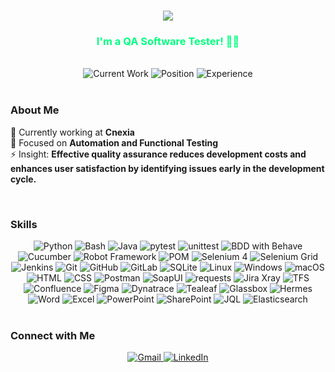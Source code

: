 <h1 align="center">
    <img src="https://readme-typing-svg.herokuapp.com/?font=Righteous&size=28&color=00FF7F&center=true&vCenter=true&width=500&height=70&duration=4000&lines=Hi+All!+%F0%9F%98%84+I%27m+Karim+Belboukhari!" />
</h1>

<h3 align="center" style="color: #00FF7F;">I'm a QA Software Tester! 🚀🧪</h3>

<br/>

<div align="center">
    <img src="https://img.shields.io/badge/Current%20Work-Cnexia-32CD32?style=flat-square" alt="Current Work" />
    <img src="https://img.shields.io/badge/Position-Senior%20Tester-FFD700?style=flat-square" alt="Position" />
    <img src="https://img.shields.io/badge/Experience-4%2B%20Years-1E90FF?style=flat-square" alt="Experience" />
</div>

<br/>

### About Me
🔭 Currently working at **Cnexia**  
🌱 Focused on **Automation and Functional Testing**  
⚡ Insight: **Effective quality assurance reduces development costs and enhances user satisfaction by identifying issues early in the development cycle.**

<br/>

### Skills
<div align="center">
    <img src="https://img.shields.io/badge/Python-3776AB?style=flat-square&logo=python&logoColor=white" alt="Python" />
    <img src="https://img.shields.io/badge/Bash-4EAA25?style=flat-square&logo=gnubash&logoColor=white" alt="Bash" />
    <img src="https://img.shields.io/badge/Java-007396?style=flat-square&logo=java&logoColor=white" alt="Java" />
    <img src="https://img.shields.io/badge/pytest-00A3E0?style=flat-square" alt="pytest" />
    <img src="https://img.shields.io/badge/unittest-005EB8?style=flat-square" alt="unittest" />
    <img src="https://img.shields.io/badge/BDD%20with%20Behave-0E5A9D?style=flat-square" alt="BDD with Behave" />
    <img src="https://img.shields.io/badge/Cucumber-25A17C?style=flat-square&logo=cucumber&logoColor=white" alt="Cucumber" />
    <img src="https://img.shields.io/badge/Robot%20Framework-00A3E0?style=flat-square" alt="Robot Framework" />
    <img src="https://img.shields.io/badge/Page%20Object%20Model-POM-FF4500?style=flat-square" alt="POM" />
    <img src="https://img.shields.io/badge/Selenium%204-43B02A?style=flat-square" alt="Selenium 4" />
    <img src="https://img.shields.io/badge/Selenium%20Grid-00BFFF?style=flat-square" alt="Selenium Grid" />
    <img src="https://img.shields.io/badge/Jenkins-D24939?style=flat-square" alt="Jenkins" />
    <img src="https://img.shields.io/badge/Git-F05032?style=flat-square&logo=git&logoColor=white" alt="Git" />
    <img src="https://img.shields.io/badge/GitHub-181717?style=flat-square&logo=github&logoColor=white" alt="GitHub" />
    <img src="https://img.shields.io/badge/GitLab-FCA121?style=flat-square&logo=gitlab&logoColor=white" alt="GitLab" />
    <img src="https://img.shields.io/badge/SQLite-003B57?style=flat-square" alt="SQLite" />
    <img src="https://img.shields.io/badge/Linux-FCC624?style=flat-square&logo=linux&logoColor=black" alt="Linux" />
    <img src="https://img.shields.io/badge/Windows-0078D6?style=flat-square&logo=windows&logoColor=white" alt="Windows" />
    <img src="https://img.shields.io/badge/macOS-000000?style=flat-square&logo=apple&logoColor=white" alt="macOS" />
    <img src="https://img.shields.io/badge/HTML-E34F26?style=flat-square&logo=html5&logoColor=white" alt="HTML" />
    <img src="https://img.shields.io/badge/CSS-1572B6?style=flat-square&logo=css3&logoColor=white" alt="CSS" />
    <img src="https://img.shields.io/badge/Postman-FF6C37?style=flat-square&logo=postman&logoColor=white" alt="Postman" />
    <img src="https://img.shields.io/badge/SoapUI-4C1F1F?style=flat-square" alt="SoapUI" />
    <img src="https://img.shields.io/badge/requests-FF3D00?style=flat-square" alt="requests" />
    <img src="https://img.shields.io/badge/Jira%20Xray-0052CC?style=flat-square" alt="Jira Xray" />
    <img src="https://img.shields.io/badge/TFS-0052CC?style=flat-square" alt="TFS" />
    <img src="https://img.shields.io/badge/Confluence-0052CC?style=flat-square" alt="Confluence" />
    <img src="https://img.shields.io/badge/Figma-F24E1E?style=flat-square&logo=figma&logoColor=white" alt="Figma" />
    <img src="https://img.shields.io/badge/Dynatrace-5B4B91?style=flat-square" alt="Dynatrace" />
    <img src="https://img.shields.io/badge/Tealeaf-9D0A0A?style=flat-square" alt="Tealeaf" />
    <img src="https://img.shields.io/badge/Glassbox-0091EA?style=flat-square" alt="Glassbox" />
    <img src="https://img.shields.io/badge/Hermes-00BFFF?style=flat-square" alt="Hermes" />
    <img src="https://img.shields.io/badge/Word-2B579A?style=flat-square&logo=microsoftword&logoColor=white" alt="Word" />
    <img src="https://img.shields.io/badge/Excel-217346?style=flat-square&logo=microsoftexcel&logoColor=white" alt="Excel" />
    <img src="https://img.shields.io/badge/PowerPoint-B7472A?style=flat-square&logo=microsoftpowerpoint&logoColor=white" alt="PowerPoint" />
    <img src="https://img.shields.io/badge/SharePoint-0078D4?style=flat-square&logo=microsoftsharepoint&logoColor=white" alt="SharePoint" />
    <img src="https://img.shields.io/badge/JQL-0052CC?style=flat-square" alt="JQL" />
    <img src="https://img.shields.io/badge/Elasticsearch-005571?style=flat-square&logo=elasticsearch&logoColor=white" alt="Elasticsearch" />
</div>

<br/>

### Connect with Me
<div align="center">
    <a href="mailto:belboukharikarimx@gmail.com">
        <img src="https://img.shields.io/badge/Gmail-00FF7F?style=for-the-badge&logo=gmail&logoColor=white" alt="Gmail" />
    </a>
    <a href="https://www.linkedin.com/in/karim-belboukhari-5b774b18a/" target="_blank">
        <img src="https://img.shields.io/badge/LinkedIn-1E90FF?style=for-the-badge&logo=linkedin&logoColor=white" alt="LinkedIn" />
    </a>
</div>

<br/>
